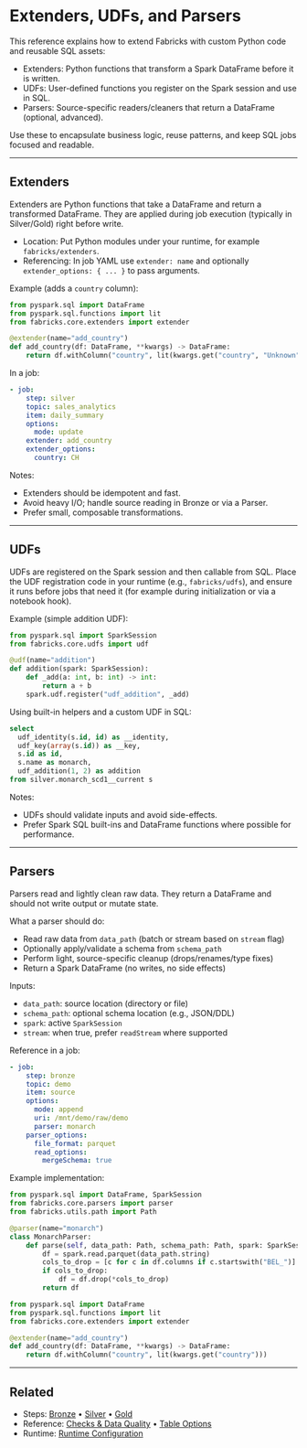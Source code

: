 # Extenders, UDFs, and Parsers

This reference explains how to extend Fabricks with custom Python code and reusable SQL assets:
- Extenders: Python functions that transform a Spark DataFrame before it is written.
- UDFs: User-defined functions you register on the Spark session and use in SQL.
- Parsers: Source-specific readers/cleaners that return a DataFrame (optional, advanced).

Use these to encapsulate business logic, reuse patterns, and keep SQL jobs focused and readable.

---

## Extenders

Extenders are Python functions that take a DataFrame and return a transformed DataFrame. They are applied during job execution (typically in Silver/Gold) right before write.

- Location: Put Python modules under your runtime, for example `fabricks/extenders`.
- Referencing: In job YAML use `extender: name` and optionally `extender_options: { ... }` to pass arguments.

Example (adds a `country` column):

```python
from pyspark.sql import DataFrame
from pyspark.sql.functions import lit
from fabricks.core.extenders import extender

@extender(name="add_country")
def add_country(df: DataFrame, **kwargs) -> DataFrame:
    return df.withColumn("country", lit(kwargs.get("country", "Unknown")))
```

In a job:

```yaml
- job:
    step: silver
    topic: sales_analytics
    item: daily_summary
    options:
      mode: update
    extender: add_country
    extender_options:
      country: CH
```

Notes:
- Extenders should be idempotent and fast.
- Avoid heavy I/O; handle source reading in Bronze or via a Parser.
- Prefer small, composable transformations.

---

## UDFs

UDFs are registered on the Spark session and then callable from SQL. Place the UDF registration code in your runtime (e.g., `fabricks/udfs`), and ensure it runs before jobs that need it (for example during initialization or via a notebook hook).

Example (simple addition UDF):

```python
from pyspark.sql import SparkSession
from fabricks.core.udfs import udf

@udf(name="addition")
def addition(spark: SparkSession):
    def _add(a: int, b: int) -> int:
        return a + b
    spark.udf.register("udf_addition", _add)
```

Using built-in helpers and a custom UDF in SQL:

```sql
select
  udf_identity(s.id, id) as __identity,
  udf_key(array(s.id)) as __key,
  s.id as id,
  s.name as monarch,
  udf_addition(1, 2) as addition
from silver.monarch_scd1__current s
```

Notes:
- UDFs should validate inputs and avoid side-effects.
- Prefer Spark SQL built-ins and DataFrame functions where possible for performance.

---

## Parsers

Parsers read and lightly clean raw data. They return a DataFrame and should not write output or mutate state.

What a parser should do:
- Read raw data from `data_path` (batch or stream based on `stream` flag)
- Optionally apply/validate a schema from `schema_path`
- Perform light, source-specific cleanup (drops/renames/type fixes)
- Return a Spark DataFrame (no writes, no side effects)

Inputs:
- `data_path`: source location (directory or file)
- `schema_path`: optional schema location (e.g., JSON/DDL)
- `spark`: active `SparkSession`
- `stream`: when true, prefer `readStream` where supported

Reference in a job:

```yaml
- job:
    step: bronze
    topic: demo
    item: source
    options:
      mode: append
      uri: /mnt/demo/raw/demo
      parser: monarch
    parser_options:
      file_format: parquet
      read_options:
        mergeSchema: true
```

Example implementation:

```python
from pyspark.sql import DataFrame, SparkSession
from fabricks.core.parsers import parser
from fabricks.utils.path import Path

@parser(name="monarch")
class MonarchParser:
    def parse(self, data_path: Path, schema_path: Path, spark: SparkSession, stream: bool) -> DataFrame:
        df = spark.read.parquet(data_path.string)
        cols_to_drop = [c for c in df.columns if c.startswith("BEL_")]
        if cols_to_drop:
            df = df.drop(*cols_to_drop)
        return df
```

```python
from pyspark.sql import DataFrame
from pyspark.sql.functions import lit
from fabricks.core.extenders import extender

@extender(name="add_country")
def add_country(df: DataFrame, **kwargs) -> DataFrame:
    return df.withColumn("country", lit(kwargs.get("country")))
```

---

## Related

- Steps: [Bronze](../steps/bronze.md) • [Silver](../steps/silver.md) • [Gold](../steps/gold.md)
- Reference: [Checks & Data Quality](checks-data-quality.md) • [Table Options](table-options.md)
- Runtime: [Runtime Configuration](../helpers/runtime.md)
